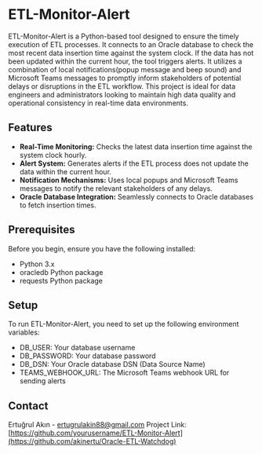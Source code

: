 # ETL-Monitor-Alert

ETL-Monitor-Alert is a Python-based tool designed to ensure the timely execution of ETL processes. It connects to an Oracle database to check the most recent data insertion time against the system clock. If the data has not been updated within the current hour, the tool triggers alerts. It utilizes a combination of local notifications(popup message and beep sound) and Microsoft Teams messages to promptly inform stakeholders of potential delays or disruptions in the ETL workflow. This project is ideal for data engineers and administrators looking to maintain high data quality and operational consistency in real-time data environments.

## Features

- **Real-Time Monitoring:** Checks the latest data insertion time against the system clock hourly.
- **Alert System:** Generates alerts if the ETL process does not update the data within the current hour.
- **Notification Mechanisms:** Uses local popups and Microsoft Teams messages to notify the relevant stakeholders of any delays.
- **Oracle Database Integration:** Seamlessly connects to Oracle databases to fetch insertion times.

## Prerequisites

Before you begin, ensure you have the following installed:
- Python 3.x
- oracledb Python package
- requests Python package

## Setup
To run ETL-Monitor-Alert, you need to set up the following environment variables:

- DB_USER: Your database username
- DB_PASSWORD: Your database password
- DB_DSN: Your Oracle database DSN (Data Source Name)
- TEAMS_WEBHOOK_URL: The Microsoft Teams webhook URL for sending alerts

## Contact
Ertuğrul Akın - ertugrulakin88@gmail.com
Project Link: [https://github.com/yourusername/ETL-Monitor-Alert](https://github.com/akinertu/Oracle-ETL-Watchdog)
